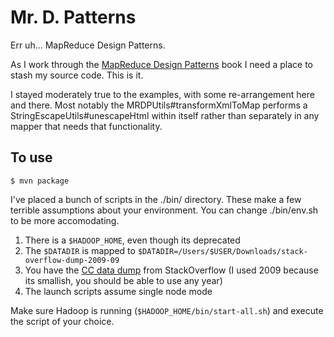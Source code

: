 # Mr. D. Patterns

Err uh... MapReduce Design Patterns.

As I work through the [MapReduce Design Patterns](http://shop.oreilly.com/product/0636920025122.do) book I need a place to stash my source code. This is it.

I stayed moderately true to the examples, with some re-arrangement here and there. Most notably the MRDPUtils#transformXmlToMap performs a StringEscapeUtils#unescapeHtml within itself rather than separately in any mapper that needs that functionality.

## To use

    $ mvn package

I've placed a bunch of scripts in the ./bin/ directory. These make a few terrible assumptions about your environment. You can change ./bin/env.sh to be more accomodating.

1. There is a `$HADOOP_HOME`, even though its deprecated
2. The `$DATADIR` is mapped to `$DATADIR=/Users/$USER/Downloads/stack-overflow-dump-2009-09`
3. You have the [CC data dump](http://www.clearbits.net/creators/146-stack-exchange-data-dump) from StackOverflow (I used 2009 because its smallish, you should be able to use any year)
4. The launch scripts assume single node mode

Make sure Hadoop is running (`$HADOOP_HOME/bin/start-all.sh`) and execute the script of your choice.

